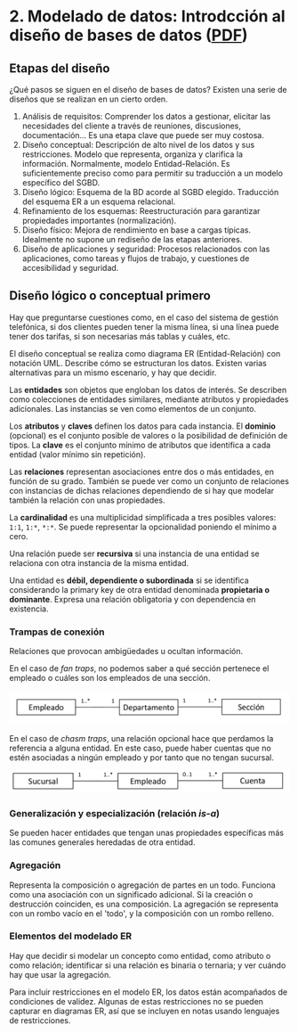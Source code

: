 # 2. Modelado de datos: Introdcción al diseño de bases de datos ([PDF](originales/02-modeladoDatos.pdf))
## Etapas del diseño
¿Qué pasos se siguen en el diseño de bases de datos? Existen una serie de diseños que se realizan en un cierto orden.

1. Análisis de requisitos: Comprender los datos a gestionar, elicitar las necesidades del cliente a través de reuniones, discusiones, documentación... Es una etapa clave que puede ser muy costosa.
2. Diseño conceptual: Descripción de alto nivel de los datos y sus restricciones. Modelo que representa, organiza y clarifica la información. Normalmente, modelo Entidad-Relación. Es suficientemente preciso como para permitir su traducción a un modelo específico del SGBD.
3. Diseño lógico: Esquema de la BD acorde al SGBD elegido. Traducción del esquema ER a un esquema relacional.
4. Refinamiento de los esquemas: Reestructuración para garantizar propiedades importantes (normalización).
5. Diseño físico: Mejora de rendimiento en base a cargas típicas. Idealmente no supone un rediseño de las etapas anteriores.
6. Diseño de aplicaciones y seguridad: Procesos relacionados con las aplicaciones, como tareas y flujos de trabajo, y cuestiones de accesibilidad y seguridad.

## Diseño lógico o conceptual primero
Hay que preguntarse cuestiones como, en el caso del sistema de gestión telefónica, si dos clientes pueden tener la misma línea, si una línea puede tener dos tarifas, si son necesarias más tablas y cuáles, etc.

El diseño conceptual se realiza como diagrama ER (Entidad-Relación) con notación UML. Describe cómo se estructuran los datos. Existen varias alternativas para un mismo escenario, y hay que decidir.

Las **entidades** son objetos que engloban los datos de interés. Se describen como colecciones de entidades similares, mediante atributos y propiedades adicionales. Las instancias se ven como elementos de un conjunto.

Los **atributos** y **claves** definen los datos para cada instancia. El **dominio** (opcional) es el conjunto posible de valores o la posibilidad de definición de tipos. La **clave** es el conjunto mínimo de atributos que identifica a cada entidad (valor mínimo sin repetición).

Las **relaciones** representan asociaciones entre dos o más entidades, en función de su grado. También se puede ver como un conjunto de relaciones con instancias de dichas relaciones dependiendo de si hay que modelar también la relación con unas propiedades.

La **cardinalidad** es una multiplicidad simplificada a tres posibles valores: `1:1`, `1:*`, `*:*`. Se puede representar la opcionalidad poniendo el mínimo a cero.

Una relación puede ser **recursiva** si una instancia de una entidad se relaciona con otra instancia de la misma entidad.

Una entidad es **débil, dependiente o subordinada** si se identifica considerando la primary key de otra entidad denominada **propietaria o dominante**. Expresa una relación obligatoria y con dependencia en existencia.

### Trampas de conexión
Relaciones que provocan ambigüedades u ocultan información.

En el caso de _fan traps_, no podemos saber a qué sección pertenece el empleado o cuáles son los empleados de una sección.

![Fan traps](img/fanTrap.png)

En el caso de _chasm traps_, una relación opcional hace que perdamos la referencia a alguna entidad. En este caso, puede haber cuentas que no estén asociadas a ningún empleado y por tanto que no tengan sucursal.

![Chasm traps](img/chasmTrap.png)

### Generalización y especialización (relación _is-a_)
Se pueden hacer entidades que tengan unas propiedades específicas más las comunes generales heredadas de otra entidad.

### Agregación
Representa la composición o agregación de partes en un todo. Funciona como una asociación con un significado adicional. Si la creación o destrucción coinciden, es una composición. La agregación se representa con un rombo vacío en el 'todo', y la composición con un rombo relleno.

### Elementos del modelado ER
Hay que decidir si modelar un concepto como entidad, como atributo o como relación; identificar si una relación es binaria o ternaria; y ver cuándo hay que usar la agregación.

Para incluir restricciones en el modelo ER, los datos están acompañados de condiciones de validez. Algunas de estas restricciones no se pueden capturar en diagramas ER, así que se incluyen en notas usando lenguajes de restricciones.
